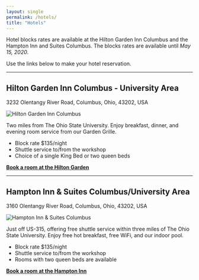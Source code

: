```yaml
---
layout: single
permalink: /hotels/
title: "Hotels"
---
```


Hotel blocks rates are available at the Hilton Garden Inn Columbus and the
Hampton Inn and Suites Columbus. The blocks rates are available until *May 15,
2020*.

Use the links below to make your hotel reservation.

----

## Hilton Garden Inn Columbus - University Area

3232 Olentangy River Road, Columbus, Ohio, 43202, USA

<img src="{{ site.baseurl }}/assets/images/hgi-exterior-049.png" alt="Hilton Garden Inn Columbus"/>

Two miles from The Ohio State University. Enjoy breakfast, dinner, and evening
room service from our Garden Grille.

* Block rate $135/night
* Shuttle service to/from the workshop
* Choice of a single King Bed or two queen beds

[**Book a room at the Hilton Garden**][1]

----

## Hampton Inn & Suites Columbus/University Area

3160 Olentangy River Road, Columbus, Ohio, 43202, USA

<img src="{{ site.baseurl }}/assets/images/hampton-osu-exterior.png" alt="Hampton Inn & Suites Columbus"/>

Just off US-315, offering free shuttle service within three miles of The Ohio
State University.  Enjoy free hot breakfast, free WiFi, and our indoor pool.

* Block rate $135/night
* Shuttle service to/from the workshop
* Rooms with two queen beds are available

[**Book a room at the Hampton Inn**][2]

[1]:https://secure3.hilton.com/en_US/gi/reservation/book.htm?inputModule=HOTEL&ctyhocn=CMHUAGI&spec_plan=AFS&arrival=20200614&departure=20200617&cid=OM,WW,HILTONLINK,EN,DirectLink&fromId=HILTONLINKDIRECT
[2]: https://secure3.hilton.com/en_US/hp/reservation/book.htm?inputModule=HOTEL&ctyhocn=CMHUNHX&spec_plan=CHHAFS&arrival=20200614&departure=20200617&cid=OM,WW,HILTONLINK,EN,DirectLink&fromId=HILTONLINKDIRECT
